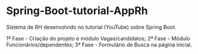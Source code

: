 # Spring-Boot-tutorial-AppRh
Sistema de RH desenvolvido no tutorial (YouTube) sobre Spring Boot.

1ª Fase - Criação do projeto e módulo Vagas/candidatos;
2ª Fase - Módulo Funcionários/dependentes;
3ª Fase - Formulário de Busca na página inicial.
